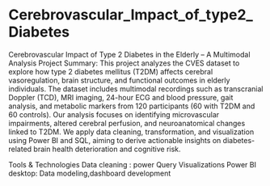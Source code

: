 # Cerebrovascular_Impact_of_type2_Diabetes

Cerebrovascular Impact of Type 2 Diabetes in the Elderly – A Multimodal Analysis
 Project Summary:
This project analyzes the CVES dataset to explore how type 2 diabetes mellitus (T2DM) affects cerebral vasoregulation, brain structure, and functional outcomes in elderly individuals. 
The dataset includes multimodal recordings such as transcranial Doppler (TCD), MRI imaging, 24-hour ECG and blood pressure, gait analysis, and metabolic markers from 120 participants (60 with T2DM and 60 controls).
Our analysis focuses on identifying microvascular impairments, altered cerebral perfusion, and neuroanatomical changes linked to T2DM. We apply data cleaning, transformation, 
and visualization using Power BI and SQL, aiming to derive actionable insights on diabetes-related brain health deterioration and cognitive risk.

Tools & Technologies 
Data cleaning : power Query
Visualizations
Power BI desktop: Data modeling,dashboard development 

